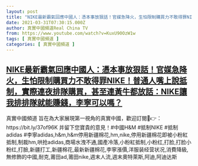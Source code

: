 ```yaml
---
layout: post
title: "NIKE最新霸氣回應中國人：憑本事放狠話！官媒急降火，生怕限制購買力不敢得罪NIKE！普通人嘴上說抵制，實際連夜排隊購買，甚至連黃牛都放話：NIKE讓我排排隊就能賺錢，李寧可以嗎？"
date: 2021-03-31T07:30:15.000Z
author: 真實中國頻道Real China TV
from: https://www.youtube.com/watch?v=KuxU90OzW1w
tags: [ 真實中國頻道 ]
categories: [ 真實中國頻道 ]
---
```

<!--1617175815000-->
[NIKE最新霸氣回應中國人：憑本事放狠話！官媒急降火，生怕限制購買力不敢得罪NIKE！普通人嘴上說抵制，實際連夜排隊購買，甚至連黃牛都放話：NIKE讓我排排隊就能賺錢，李寧可以嗎？](https://www.youtube.com/watch?v=KuxU90OzW1w)
------

<div>
真實中國頻道 旨在為大家展現第一視角的真實中國，歡迎訂閱💖👉：https://bit.ly/37of96K  并留下您寶貴的意見！#中國H&M #抵制NIKE #抵制adidas #李寧adidas,h&m,h&m停用新疆棉花,hm,nike,停用新疆棉花即被小粉紅抵制,制裁hm,哄抢adidas,商場水洩不通,國產冷落,小粉紅抵制,小粉红,打脸,打脸小粉红,打臉,新疆打工,新疆棉花,最新新疆棉花,李寧漲價,洋服装经营状况,消費降級,無修飾的中國,耐克,莆田ad,莆田nike,週末人流,週末奧特萊斯,阿迪,阿迪达斯
</div>

